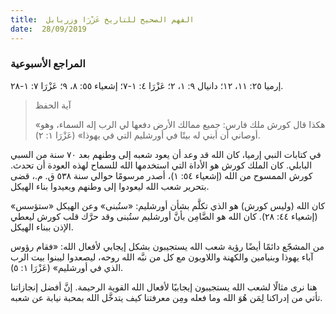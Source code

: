 ```yaml
---
title:  الفهم الصحيح للتاريخ عَزْرَا وزربابل
date:  28/09/2019
---
```


### المراجع الأسبوعية
إرميا ٢٥: ١١، ١٢؛ دانيال ٩: ١، ٢؛ عَزْرَا ٤: ١-٧؛ إشعياء ٥٥: ٨، ٩؛ عَزْرَا ٧: ١-٢٨.

> <p>آية الحفظ</p>
> «هكذا قال كورش ملك فارس: جميع ممالك الأرض دفعها لي الرب إله السماء، وهو أوصاني أن أبني له بيتًا في أورشليم التي في يهوذا» (عَزْرَا ١: ٢).

في كتابات النبي إرميا، كان الله قد وعد أن يعود شعبه إلى وطنهم بعد ٧٠ سنة من السبي البابلي. كان الملك كورش هو الأداة التي استخدمها الله للسماح لهذه العودة أن تحدث. كورش الممسوح من الله (إشعياء ٥٤: ١)، أصدر مرسومًا حوالي سنة ٥٣٨ ق. م.، قضى بتحرير شعب الله ليعودوا إلى وطنهم ويعيدوا بناء الهيكل.

كان الله (وليس كورش) هو الذي تكلَّم بشأن أورشليم: «ستُبنى» وعن الهيكل «ستؤسس» (إشعياء ٤٤: ٢٨). كان الله هو الضَّامِن بأنَّ أورشليم ستُبنى وقد حرَّك قلب كورش ليعطي الإذن ببناء الهيكل.

من المشجّع دائمًا أيضًا رؤية شعب الله يستجيبون بشكل إيجابي لأفعال الله: «فقام رؤوس آباء يهوذا وبنيامين والكهنة واللاويون مع كل من نبَّه الله روحه، ليصعدوا ليبنوا بيت الرب الذي في أورشليم» (عَزْرَا ١: ٥).

هنا نرى مثالًا لشعب الله يستجيبون إيجابيًا لأفعال الله القوية الرحيمة. إنَّ أفضل إنجازاتنا تأتي من إدراكنا لِمَن هُوَ الله وما فعله ومِن معرفتنا كيف يتدخَّل الله بمحبة نيابة عن شعبه.